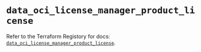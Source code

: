 # `data_oci_license_manager_product_license`

Refer to the Terraform Registory for docs: [`data_oci_license_manager_product_license`](https://registry.terraform.io/providers/oracle/oci/6.18.0/docs/data-sources/license_manager_product_license).

